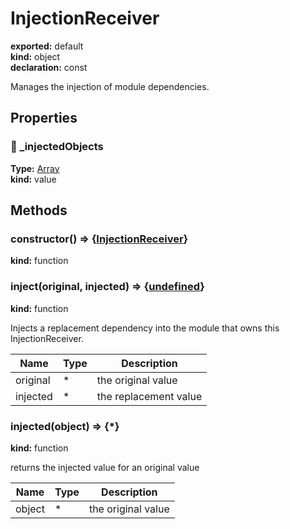 # InjectionReceiver      
  
**exported:** default      
**kind:** object      
**declaration:** const      
  
Manages the injection of module dependencies.      
## Properties      
  
### 🚫 _injectedObjects        
  
**Type:** [Array](https://developer.mozilla.org/en-US/docs/Web/JavaScript/Reference/Global_Objects/Array)        
**kind:** value        
  
  
  
  
## Methods      
  
### constructor() => {[InjectionReceiver](./Module:-core::InjectionReceiver#injectionreceiver)}        
  
**kind:** function        
  
  
  
  
  
### inject(original, injected) => {[undefined](https://developer.mozilla.org/en-US/docs/Web/JavaScript/Reference/Global_Objects/undefined)}        
  
**kind:** function        
  
Injects a replacement dependency into the module that owns this InjectionReceiver.        
  
| Name | Type | Description |          
|------|------|-------------|          
| original | * | the original value |        
| injected | * | the replacement value |        
  
  
  
### injected(object) => {*}        
  
**kind:** function        
  
returns the injected value for an original value        
  
| Name | Type | Description |          
|------|------|-------------|          
| object | * | the original value |        
  
  
  
